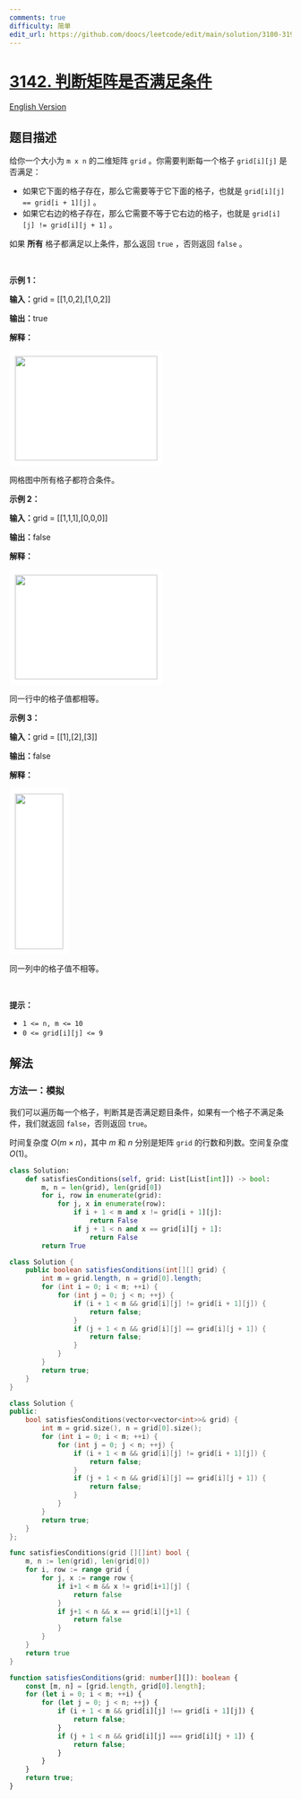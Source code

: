 ```yaml
---
comments: true
difficulty: 简单
edit_url: https://github.com/doocs/leetcode/edit/main/solution/3100-3199/3142.Check%20if%20Grid%20Satisfies%20Conditions/README.md
---
```


<!-- problem:start -->

# [3142. 判断矩阵是否满足条件](https://leetcode.cn/problems/check-if-grid-satisfies-conditions)

[English Version](/solution/3100-3199/3142.Check%20if%20Grid%20Satisfies%20Conditions/README_EN.md)

## 题目描述

<!-- description:start -->

<p>给你一个大小为 <code>m x n</code>&nbsp;的二维矩阵&nbsp;<code>grid</code>&nbsp;。你需要判断每一个格子&nbsp;<code>grid[i][j]</code>&nbsp;是否满足：</p>

<ul>
	<li>如果它下面的格子存在，那么它需要等于它下面的格子，也就是&nbsp;<code>grid[i][j] == grid[i + 1][j]</code>&nbsp;。</li>
	<li>如果它右边的格子存在，那么它需要不等于它右边的格子，也就是&nbsp;<code>grid[i][j] != grid[i][j + 1]</code>&nbsp;。</li>
</ul>

<p>如果 <strong>所有</strong>&nbsp;格子都满足以上条件，那么返回 <code>true</code>&nbsp;，否则返回 <code>false</code>&nbsp;。</p>

<p>&nbsp;</p>

<p><strong class="example">示例 1：</strong></p>

<div class="example-block">
<p><span class="example-io"><b>输入：</b>grid = [[1,0,2],[1,0,2]]</span></p>

<p><span class="example-io"><b>输出：</b>true</span></p>

<p><strong>解释：</strong></p>

<p><strong><img alt="" src="https://fastly.jsdelivr.net/gh/doocs/leetcode@main/solution/3100-3199/3142.Check%20if%20Grid%20Satisfies%20Conditions/images/examplechanged.png" style="width: 254px; height: 186px;padding: 10px; background: #fff; border-radius: .5rem;" /></strong></p>

<p>网格图中所有格子都符合条件。</p>
</div>

<p><strong class="example">示例 2：</strong></p>

<div class="example-block">
<p><span class="example-io"><b>输入：</b>grid = [[1,1,1],[0,0,0]]</span></p>

<p><span class="example-io"><b>输出：</b>false</span></p>

<p><b>解释：</b></p>

<p><strong><img alt="" src="https://fastly.jsdelivr.net/gh/doocs/leetcode@main/solution/3100-3199/3142.Check%20if%20Grid%20Satisfies%20Conditions/images/example21.png" style="width: 254px; height: 186px;padding: 10px; background: #fff; border-radius: .5rem;" /></strong></p>

<p>同一行中的格子值都相等。</p>
</div>

<p><strong class="example">示例 3：</strong></p>

<div class="example-block">
<p><span class="example-io"><b>输入：</b>grid = [[1],[2],[3]]</span></p>

<p><span class="example-io"><b>输出：</b>false</span></p>

<p><strong>解释：</strong></p>

<p><img alt="" src="https://fastly.jsdelivr.net/gh/doocs/leetcode@main/solution/3100-3199/3142.Check%20if%20Grid%20Satisfies%20Conditions/images/changed.png" style="width: 86px; height: 277px;padding: 10px; background: #fff; border-radius: .5rem;" /></p>

<p>同一列中的格子值不相等。</p>
</div>

<p>&nbsp;</p>

<p><strong>提示：</strong></p>

<ul>
	<li><code>1 &lt;= n, m &lt;= 10</code></li>
	<li><code>0 &lt;= grid[i][j] &lt;= 9</code></li>
</ul>

<!-- description:end -->

## 解法

<!-- solution:start -->

### 方法一：模拟

我们可以遍历每一个格子，判断其是否满足题目条件，如果有一个格子不满足条件，我们就返回 `false`，否则返回 `true`。

时间复杂度 $O(m \times n)$，其中 $m$ 和 $n$ 分别是矩阵 `grid` 的行数和列数。空间复杂度 $O(1)$。

<!-- tabs:start -->

```python
class Solution:
    def satisfiesConditions(self, grid: List[List[int]]) -> bool:
        m, n = len(grid), len(grid[0])
        for i, row in enumerate(grid):
            for j, x in enumerate(row):
                if i + 1 < m and x != grid[i + 1][j]:
                    return False
                if j + 1 < n and x == grid[i][j + 1]:
                    return False
        return True
```

```java
class Solution {
    public boolean satisfiesConditions(int[][] grid) {
        int m = grid.length, n = grid[0].length;
        for (int i = 0; i < m; ++i) {
            for (int j = 0; j < n; ++j) {
                if (i + 1 < m && grid[i][j] != grid[i + 1][j]) {
                    return false;
                }
                if (j + 1 < n && grid[i][j] == grid[i][j + 1]) {
                    return false;
                }
            }
        }
        return true;
    }
}
```

```cpp
class Solution {
public:
    bool satisfiesConditions(vector<vector<int>>& grid) {
        int m = grid.size(), n = grid[0].size();
        for (int i = 0; i < m; ++i) {
            for (int j = 0; j < n; ++j) {
                if (i + 1 < m && grid[i][j] != grid[i + 1][j]) {
                    return false;
                }
                if (j + 1 < n && grid[i][j] == grid[i][j + 1]) {
                    return false;
                }
            }
        }
        return true;
    }
};
```

```go
func satisfiesConditions(grid [][]int) bool {
	m, n := len(grid), len(grid[0])
	for i, row := range grid {
		for j, x := range row {
			if i+1 < m && x != grid[i+1][j] {
				return false
			}
			if j+1 < n && x == grid[i][j+1] {
				return false
			}
		}
	}
	return true
}
```

```ts
function satisfiesConditions(grid: number[][]): boolean {
    const [m, n] = [grid.length, grid[0].length];
    for (let i = 0; i < m; ++i) {
        for (let j = 0; j < n; ++j) {
            if (i + 1 < m && grid[i][j] !== grid[i + 1][j]) {
                return false;
            }
            if (j + 1 < n && grid[i][j] === grid[i][j + 1]) {
                return false;
            }
        }
    }
    return true;
}
```

<!-- tabs:end -->

<!-- solution:end -->

<!-- problem:end -->
